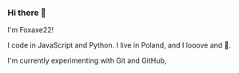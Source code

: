 ### Hi there 👋

I'm Foxaxe22!

I code in JavaScript and Python.
I live in Poland, and I looove  and 🦊.

I'm currently experimenting with Git and GitHub,
